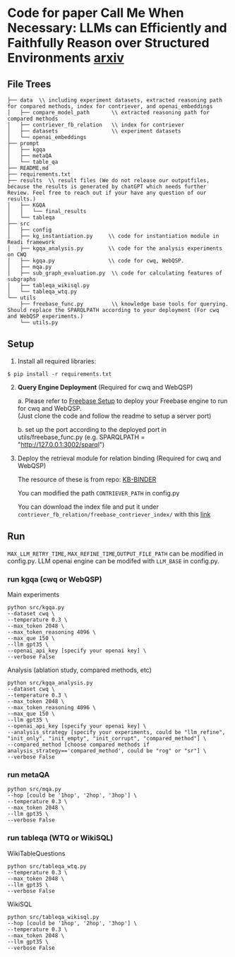 # Code for paper Call Me When Necessary: LLMs can Efficiently and Faithfully Reason over Structured Environments [arxiv](https://arxiv.org/abs/2403.08593)

<!-- <img width="1237" alt="readi_framework" src=""> -->

## File Trees
```
├── data  \\ including experiment datasets, extracted reasoning path for compared methods, index for contriever, and openai_embeddings
│   ├── compare_model_path       \\ extracted reasoning path for compared methods
│   ├── contriever_fb_relation   \\ index for contriever 
│   ├── datasets                 \\ experiment datasets
│   └── openai_embeddings
├── prompt
│   ├── kgqa
│   ├── metaQA
│   └── table_qa
├── README.md
├── requirements.txt
├── results  \\ result files (We do not release our outputfiles, because the results is generated by chatGPT which needs further Review. Feel free to reach out if your have any question of our results.)
│   ├── KGQA
│   │   └── final_results
│   └── tableqa
├── src
│   ├── config
│   ├── kg_instantiation.py     \\ code for instantiation module in Readi framework
│   ├── kgqa_analysis.py        \\ code for the analysis experiments on CWQ
│   ├── kgqa.py                 \\ code for cwq, WebQSP.
│   ├── mqa.py
│   ├── sub_graph_evaluation.py  \\ code for calculating features of subgraphs
│   ├── tableqa_wikisql.py
│   └── tableqa_wtq.py
└── utils
    ├── freebase_func.py         \\ knowledge base tools for querying. Should replace the SPARQLPATH according to your deployment (For cwq and WebQSP experiments.)
    └── utils.py
```


## Setup 

1. Install all required libraries:
```
$ pip install -r requirements.txt
```
2. **Query Engine Deployment** (Required for cwq and WebQSP)

    a. Please refer to [Freebase Setup](https://github.com/dki-lab/Freebase-Setup) to deploy your Freebase engine to run for cwq and WebQSP. \
    (Just clone the code and follow the readme to setup a server port)
    
    b. set up the port according to the deployed port in utils/freebase_func.py (e.g. SPARQLPATH = "http://127.0.0.1:3002/sparql")

3. Deploy the retrieval module for relation binding (Required for cwq and WebQSP)

    The resource of these is from repo: [KB-BINDER](https://github.com/ltl3A87/KB-BINDER)

    You can modified the path `CONTRIEVER_PATH` in config.py 

    You can download the index file and put it under `contriever_fb_relation/freebase_contriever_index/` with this [link](https://drive.google.com/file/d/1hnyW-_k0YaAUZDTdYzhbKDTnFuLEW-W2/view?usp=sharing)



## Run

`MAX_LLM_RETRY_TIME`, `MAX_REFINE_TIME`,`OUTPUT_FILE_PATH` can be modified in config.py.
LLM openai engine can be modifed with `LLM_BASE` in config.py.

### run kgqa (cwq or WebQSP)

Main experiments
```
python src/kgqa.py
--dataset cwq \
--temperature 0.3 \
--max_token 2048 \
--max_token_reasoning 4096 \ 
--max_que 150 \
--llm gpt35 \
--openai_api_key [specify your openai key] \ 
--verbose False
```

Analysis (ablation study, compared methods, etc)
```
python src/kgqa_analysis.py
--dataset cwq \
--temperature 0.3 \
--max_token 2048 \
--max_token_reasoning 4096 \ 
--max_que 150 \
--llm gpt35 \
--openai_api_key [specify your openai key] \
--analysis_strategy [specify your experiments, could be "llm_refine", "init_only", "init_empty", "init_corrupt", "compared_method"] \
--compared_method [choose compared methods if analysis_strategy=='compared_method', could be "rog" or "sr"] \
--verbose False
```


### run metaQA
```
python src/mqa.py
--hop [could be '1hop', '2hop', '3hop'] \
--temperature 0.3 \
--max_token 2048 \
--llm gpt35 \
--verbose False
```
    
### run tableqa  (WTQ or WikiSQL)
WikiTableQuestions
```
python src/tableqa_wtq.py
--temperature 0.3 \
--max_token 2048 \
--llm gpt35 \
--verbose False
```
WikiSQL
```
python src/tableqa_wikisql.py
--hop [could be '1hop', '2hop', '3hop'] \
--temperature 0.3 \
--max_token 2048 \
--llm gpt35 \
--verbose False
```
    